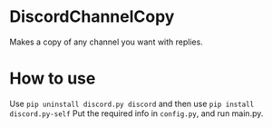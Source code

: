 # DiscordChannelCopy
Makes a copy of any channel you want with replies.

# How to use
Use `pip uninstall discord.py discord` and then use `pip install discord.py-self`
Put the required info in `config.py`, and run main.py.
